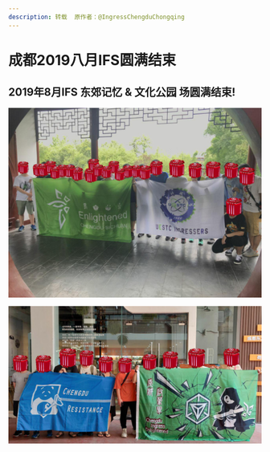 ```yaml
---
description: 转载  原作者：@IngressChengduChongqing
---
```


# 成都2019八月IFS圆满结束

## 2019年8月IFS 东郊记忆 & 文化公园 场圆满结束!

![&#x6587;&#x5316;&#x516C;&#x56ED;](../../.gitbook/assets/photo_2019-08-03_18-12-21.jpg)

![&#x4E1C;&#x90CA;&#x8BB0;&#x5FC6;](../../.gitbook/assets/photo_2019-08-03_18-12-20.jpg)

